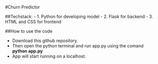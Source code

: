 #Churn Predictor

##Techstack: 
    - 1. Python for developing model
    - 2. Flask for backend 
    - 3. HTML and CSS for frontend

##How to use the code
* Download this github repository.
* Then open the python terminal and run app.py using the comand **python app.py**
* App will start running on a localhost.

